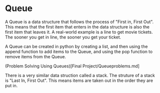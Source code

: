# Queue 

A Queue is a data structure that follows the process of "First in, First Out". This means that the first item that enters in the data structure is also the first item that leaves it. A real-world example is a line to get movie tickets. The sooner you get in line, the sooner you get your ticket. 



A Queue can be created in python by creating a list, and then using the append function to add items to the Queue, and using the pop function to remove items from the Queue.

(Problem Solving Using Queues)[Final Project/Queueproblems.md]


There is a very similar data struction called a stack. The struture of a stack is "Last In, First Out". This means items are taken out in the order they are put in. 